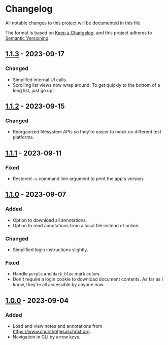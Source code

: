 # Changelog

All notable changes to this project will be documented in this file.

The format is based on [Keep a Changelog](https://keepachangelog.com/en/1.0.0/),
and this project adheres to [Semantic Versioning](https://semver.org/spec/v2.0.0.html).

## [1.1.3] - 2023-09-17

### Changed

- Simplifed internal UI calls.
- Scrolling list views now wrap around. To get quickly to the bottom of a long list, just go up!

## [1.1.2] - 2023-09-15

### Changed

- Reorganized filesystem APIs so they're easier to mock on different test platforms.

## [1.1.1] - 2023-09-11

### Fixed

- Restored `-v` command line argument to print the app's version.

## [1.1.0] - 2023-09-07

### Added

- Option to download all annotations.
- Option to read annotations from a local file instead of online.

### Changed

- Simplified login instructions slightly.

### Fixed

- Handle `purple` and `dark_blue` mark colors.
- Don't require a login cookie to download document contents. As far as I know, they're all accessible by anyone now.

## [1.0.0] - 2023-09-04

### Added

- Load and view notes and annotations from https://www.churchofjesuschrist.org.
- Navigation in CLI by arrow keys.

[1.1.3]: https://github.com/AverageHelper/gospel-library-export/compare/v1.1.2...v1.1.3
[1.1.2]: https://github.com/AverageHelper/gospel-library-export/compare/v1.1.1...v1.1.2
[1.1.1]: https://github.com/AverageHelper/gospel-library-export/compare/v1.1.0...v1.1.1
[1.1.0]: https://github.com/AverageHelper/gospel-library-export/compare/v1.0.0...v1.1.0
[1.0.0]: https://github.com/AverageHelper/gospel-library-export/releases/tag/v1.0.0
